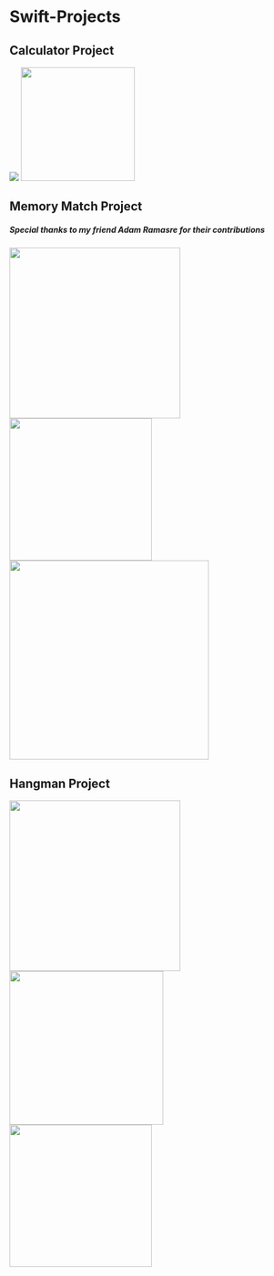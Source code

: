 # Swift-Projects

## Calculator Project
<img src="calculator1.png" >
<img src="calculator2.png" width="200">

## Memory Match Project
##### Special thanks to my friend Adam Ramasre for their contributions
<img src="memmatch3.png" width="300">
<img src="memmatch1.png" width="250">
<img src="memmatch2.png" width="350">

## Hangman Project
<img src="hangman3.png" width="300">
<img src="hangman1.png" width="270">
<img src="hangman2.png" width="250">

